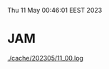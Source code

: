 Thu 11 May 00:46:01 EEST 2023
# JAM
<a href='./cache/202305/11_00.log'>./cache/202305/11_00.log</a>

